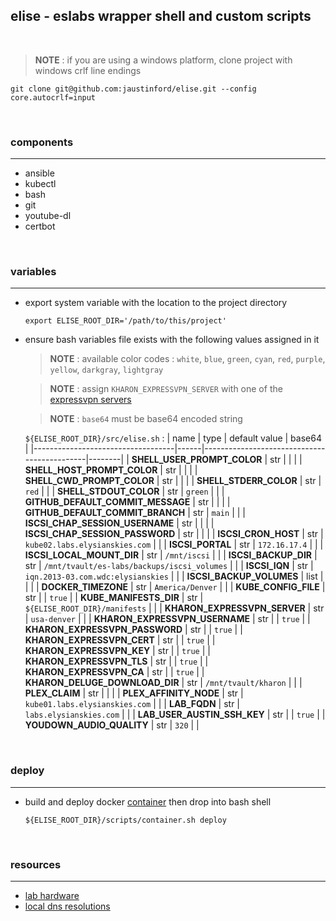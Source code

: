 ## elise - eslabs wrapper shell and custom scripts
<br />

> **NOTE** : if you are using a windows platform, clone project with windows crlf line endings
```
git clone git@github.com:jaustinford/elise.git --config core.autocrlf=input
```

<br />

### components
---

- ansible
- kubectl
- bash
- git
- youtube-dl
- certbot

<br />

### variables
---

- export system variable with the location to the project directory
    ```
    export ELISE_ROOT_DIR='/path/to/this/project'
    ```

- ensure bash variables file exists with the following values assigned in it
    > **NOTE** : available color codes : `white`, `blue`, `green`, `cyan`, `red`, `purple`, `yellow`, `darkgray`, `lightgray`

    > **NOTE** : assign `KHARON_EXPRESSVPN_SERVER` with one of the [expressvpn servers](https://github.com/jaustinford/elise/blob/main/files/expressvpn_servers.txt)

    > **NOTE** : `base64` must be base64 encoded string

    `${ELISE_ROOT_DIR}/src/elise.sh` :
    | name                              | type | default value                               | base64 |
    |-----------------------------------|------|---------------------------------------------|--------|
    | **SHELL_USER_PROMPT_COLOR**       | str  |                                             |        |
    | **SHELL_HOST_PROMPT_COLOR**       | str  |                                             |        |
    | **SHELL_CWD_PROMPT_COLOR**        | str  |                                             |        |
    | **SHELL_STDERR_COLOR**            | str  | `red`                                       |        |
    | **SHELL_STDOUT_COLOR**            | str  | `green`                                     |        |
    | **GITHUB_DEFAULT_COMMIT_MESSAGE** | str  |                                             |        |
    | **GITHUB_DEFAULT_COMMIT_BRANCH**  | str  | `main`                                      |        |
    | **ISCSI_CHAP_SESSION_USERNAME**   | str  |                                             |        |
    | **ISCSI_CHAP_SESSION_PASSWORD**   | str  |                                             |        |
    | **ISCSI_CRON_HOST**               | str  | `kube02.labs.elysianskies.com`              |        |
    | **ISCSI_PORTAL**                  | str  | `172.16.17.4`                               |        |
    | **ISCSI_LOCAL_MOUNT_DIR**         | str  | `/mnt/iscsi`                                |        |
    | **ISCSI_BACKUP_DIR**              | str  | `/mnt/tvault/es-labs/backups/iscsi_volumes` |        |
    | **ISCSI_IQN**                     | str  | `iqn.2013-03.com.wdc:elysianskies`          |        |
    | **ISCSI_BACKUP_VOLUMES**          | list |                                             |        |
    | **DOCKER_TIMEZONE**               | str  | `America/Denver`                            |        |
    | **KUBE_CONFIG_FILE**              | str  |                                             | `true` |
    | **KUBE_MANIFESTS_DIR**            | str  | `${ELISE_ROOT_DIR}/manifests`               |        |
    | **KHARON_EXPRESSVPN_SERVER**      | str  | `usa-denver`                                |        |
    | **KHARON_EXPRESSVPN_USERNAME**    | str  |                                             | `true` |
    | **KHARON_EXPRESSVPN_PASSWORD**    | str  |                                             | `true` |
    | **KHARON_EXPRESSVPN_CERT**        | str  |                                             | `true` |
    | **KHARON_EXPRESSVPN_KEY**         | str  |                                             | `true` |
    | **KHARON_EXPRESSVPN_TLS**         | str  |                                             | `true` |
    | **KHARON_EXPRESSVPN_CA**          | str  |                                             | `true` |
    | **KHARON_DELUGE_DOWNLOAD_DIR**    | str  | `/mnt/tvault/kharon`                        |        |
    | **PLEX_CLAIM**                    | str  |                                             |        |
    | **PLEX_AFFINITY_NODE**            | str  | `kube01.labs.elysianskies.com`              |        |
    | **LAB_FQDN**                      | str  | `labs.elysianskies.com`                     |        |
    | **LAB_USER_AUSTIN_SSH_KEY**       | str  |                                             | `true` |
    | **YOUDOWN_AUDIO_QUALITY**         | str  | `320`                                       |        |

<br />

### deploy
---

- build and deploy docker [container](https://github.com/jaustinford/elise/blob/main/scripts/container.sh) then drop into bash shell
    ```
    ${ELISE_ROOT_DIR}/scripts/container.sh deploy
    ```

<br />

### resources
---

- [lab hardware](https://github.com/jaustinford/elise/blob/main/files/docs/hardware.md)
- [local dns resolutions](https://github.com/jaustinford/elise/blob/main/files/pihole/custom.list)

